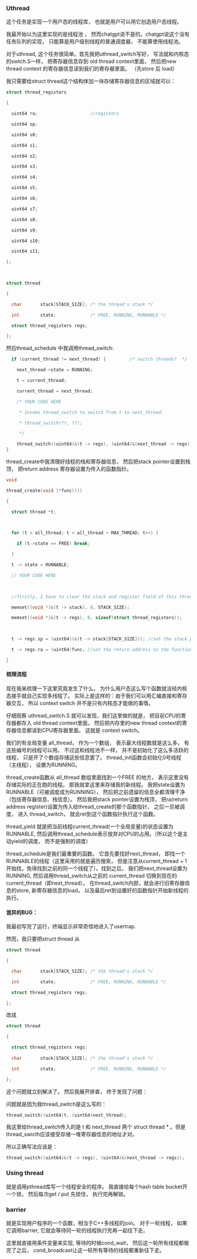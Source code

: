 ### Uthread

这个任务是实现一个用户态的线程库， 也就是用户可以用它创造用户态线程。

我最开始以为这里实现的是线程池 ， 然而chatgpt说不是的。chatgpt说这个没有任务队列的实现， 只能算是用户级别线程的普通调度器， 不能算使用线程池。

对于uthread, 这个任务很简单。首先我把uthread_switch写好， 写法就和内核态的swtch.S一样， 把寄存器信息存到 old thread context里面， 然后把new thread context 的寄存器信息读到我们的寄存器里面。 （先store 后 load）

我只需要给struct thread这个结构体加一块存储寄存器信息的区域就可以：

```c
struct thread_registers

{

  uint64 ra;                    //registers

  uint64 sp;

  uint64 s0;

  uint64 s1;

  uint64 s2;

  uint64 s3;

  uint64 s4;

  uint64 s5;

  uint64 s6;

  uint64 s7;

  uint64 s8;

  uint64 s9;

  uint64 s10;

  uint64 s11;

};

  

struct thread

{

  char       stack[STACK_SIZE]; /* the thread's stack */

  int        state;             /* FREE, RUNNING, RUNNABLE */

  struct thread_registers regs;

};
```

然后thread_schedule 中我调用thread_switch:

```c
  if (current_thread != next_thread) {         /* switch threads?  */

    next_thread->state = RUNNING;

    t = current_thread;

    current_thread = next_thread;

    /* YOUR CODE HERE

     * Invoke thread_switch to switch from t to next_thread:

     * thread_switch(??, ??);

     */

    thread_switch((uint64)&(t -> regs), (uint64)&(next_thread -> regs));
}
```

thread_create中我清理好线程的栈和寄存器信息， 然后把stack pointer设置到栈顶， 把return address 寄存器设置为传入的函数指针。

```c
void

thread_create(void (*func)())

{

  struct thread *t;

  

  for (t = all_thread; t < all_thread + MAX_THREAD; t++) {

    if (t->state == FREE) break;

  }

  t -> state = RUNNABLE;

  // YOUR CODE HERE

  

  //firstly, I have to clear the stack and register field of this thread

  memset((void *)&(t -> stack), 0, STACK_SIZE);

  memset((void *)&(t -> regs), 0, sizeof(struct thread_registers));

  

  t -> regs.sp = (uint64)(&(t -> stack[STACK_SIZE])); //set the stack pointer to the top of the stack

  t -> regs.ra = (uint64)func; //set the return address to the function pointer

}
```

#### 梳理流程

现在我来梳理一下这里究竟发生了什么， 为什么用户态这么写个函数就没经内核态接手就自己实现多线程了。 实际上是这样的：由于我们可以用汇编直接和寄存器交互， 所以 context switch 并不是只有内核态才能做的事情。

仔细观察 uthread_switch.S 就可以发现，我们这里做的就是， 把目前CPU的寄存器都存入 old thread context里面， 然后把内存里的new thread context的寄存器信息都读到CPU寄存器里面。 这就是 context switch。

我们的有全局变量 all_thread， 作为一个数组， 表示最大线程数就是这么多， 有这些编号的线程可以用。 不过这和线程池不一样， 并不是初始化了这么多活跃的线程， 只是开了个数组存储这些信息罢了。 thread_init函数会初始化0号线程（主线程）， 设置为RUNNING。

thread_create函数从 all_thread 数组里面找到一个FREE 的地方， 表示这里没有存储实际的正在跑的线程。 那我就拿这里来存储我的新线程。 我把state设置为RUNNABLE（可被调度成为RUNNING）， 然后把之前遗留的信息全都清理干净（包括寄存器信息、栈信息）。 然后我把stack pointer设置为栈顶， 把ra(return address register)设置为传入给thread_create的那个函数指针， 之后一旦被调度， 进入 thread_switch， 就会ret到这个函数指针执行这个函数。

thread_yield 就是把当前线程current_thread(一个全局变量)的状态设置为RUNNABLE, 然后调用thread_schedule表示放弃对CPU的占用。（所以这个是主动yield的调度， 而不是强制的调度）

thread_schedule是我们最重要的函数。 它首先要找好next_thread， 即找一个RUNNABLE的线程（这里采用的就是遍历搜索， 但是注意从current_thread + 1开始找，免得找到之前的同一个线程了）。找到之后， 我们把next_thread设置为RUNNING, 然后调用thread_switch从之前的 current_thread 切换到现在的current_thread（即next_thread）。 在thread_switch内部，就会进行旧寄存器信息的store, 新寄存器信息的load， 以及最后ret到设置好的函数指针开始新线程的执行。

#### 诡异的BUG：

我最初写完了运行，终端显示非常奇怪地进入了usertrap.

然而，我只要把struct thread 从

```c
struct thread

{

  char       stack[STACK_SIZE]; /* the thread's stack */

  int        state;             /* FREE, RUNNING, RUNNABLE */

  struct thread_registers regs;

};
```

改成

```c
struct thread

{

  struct thread_registers regs;
  
  char       stack[STACK_SIZE]; /* the thread's stack */

  int        state;             /* FREE, RUNNING, RUNNABLE */

};
```

这个问题就立刻解决了。 然后我展开排查， 终于发现了问题：

问题就是因为我thread_switch是这么写的：

```c
thread_switch((uint64)t, (uint64)next_thread);
```

我这里给thread_switch传入的是 t 和 next_thread 两个 struct thread * 。但是thread_swicth应该接受存储一堆寄存器信息的地址才对。

所以正确写法应该是：

```c
thread_switch((uint64)&(t -> regs), (uint64)&(next_thread -> regs));
```

### Using thread

就是调用pthread库写一个线程安全的程序。 我直接给每个hash table bucket开一个锁， 然后每次get / put 先锁住， 执行完再解锁。

### barrier

就是实现用户程序的一个函数，相当于C++多线程的join。 对于一轮线程， 如果它调用barrier, 它就会等待同一轮的线程执行完再一起往下走。

这里就直接用条件变量来实现, 等待的时候cond_wait， 然后这一轮所有线程都做完了之后， cond_broadcast让这一轮所有等待的线程都重新往下走。
